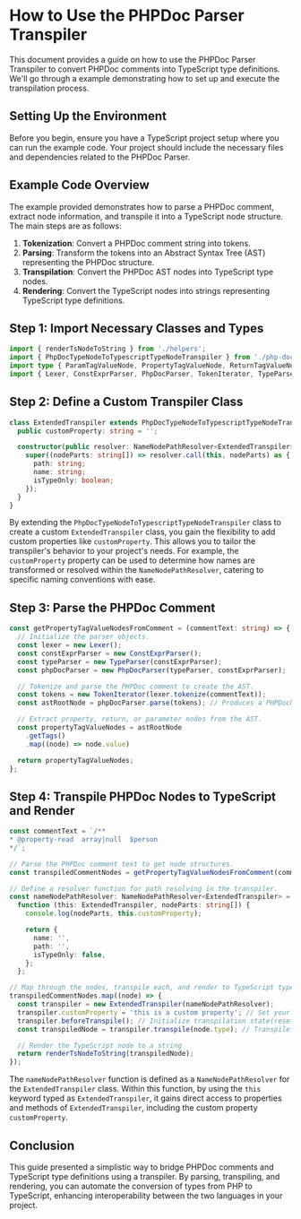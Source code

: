 # How to Use the PHPDoc Parser Transpiler

This document provides a guide on how to use the PHPDoc Parser Transpiler to convert PHPDoc comments into TypeScript type definitions. We'll go through a example demonstrating how to set up and execute the transpilation process.

## Setting Up the Environment

Before you begin, ensure you have a TypeScript project setup where you can run the example code. Your project should include the necessary files and dependencies related to the PHPDoc Parser.

## Example Code Overview

The example provided demonstrates how to parse a PHPDoc comment, extract node information, and transpile it into a TypeScript node structure. The main steps are as follows:

1. **Tokenization**: Convert a PHPDoc comment string into tokens.
2. **Parsing**: Transform the tokens into an Abstract Syntax Tree (AST) representing the PHPDoc structure.
3. **Transpilation**: Convert the PHPDoc AST nodes into TypeScript type nodes.
4. **Rendering**: Convert the TypeScript nodes into strings representing TypeScript type definitions.

## Step 1: Import Necessary Classes and Types

```TypeScript
import { renderTsNodeToString } from './helpers';
import { PhpDocTypeNodeToTypescriptTypeNodeTranspiler } from './php-doc-to-typescript-type-transpiler';
import type { ParamTagValueNode, PropertyTagValueNode, ReturnTagValueNode } from '../ast/php-doc';
import { Lexer, ConstExprParser, PhpDocParser, TokenIterator, TypeParser } from '../lexer/parser';
```

## Step 2: Define a Custom Transpiler Class

```TypeScript
class ExtendedTranspiler extends PhpDocTypeNodeToTypescriptTypeNodeTranspiler {
  public customProperty: string = '';

  constructor(public resolver: NameNodePathResolver<ExtendedTranspiler>) {
    super((nodeParts: string[]) => resolver.call(this, nodeParts) as {
      path: string;
      name: string;
      isTypeOnly: boolean;
    });
  }
}
```

By extending the `PhpDocTypeNodeToTypescriptTypeNodeTranspiler` class to create a custom `ExtendedTranspiler` class, you gain the flexibility to add custom properties like `customProperty`. This allows you to tailor the transpiler's behavior to your project's needs. For example, the `customProperty` property can be used to determine how names are transformed or resolved within the `NameNodePathResolver`, catering to specific naming conventions with ease.

## Step 3: Parse the PHPDoc Comment

```TypeScript
const getPropertyTagValueNodesFromComment = (commentText: string) => {
  // Initialize the parser objects.
  const lexer = new Lexer();
  const constExprParser = new ConstExprParser();
  const typeParser = new TypeParser(constExprParser);
  const phpDocParser = new PhpDocParser(typeParser, constExprParser);

  // Tokenize and parse the PHPDoc comment to create the AST.
  const tokens = new TokenIterator(lexer.tokenize(commentText));
  const astRootNode = phpDocParser.parse(tokens); // Produces a PHPDocNode

  // Extract property, return, or parameter nodes from the AST.
  const propertyTagValueNodes = astRootNode
    .getTags()
    .map((node) => node.value)

  return propertyTagValueNodes;
};
```

## Step 4: Transpile PHPDoc Nodes to TypeScript and Render

```TypeScript
const commentText = `/**
* @property-read  array|null  $person
*/`;

// Parse the PHPDoc comment text to get node structures.
const transpiledCommentNodes = getPropertyTagValueNodesFromComment(commentText);

// Define a resolver function for path resolving in the transpiler.
const nameNodePathResolver: NameNodePathResolver<ExtendedTranspiler> =
  function (this: ExtendedTranspiler, nodeParts: string[]) {
    console.log(nodeParts, this.customProperty);

    return {
      name: '',
      path: '',
      isTypeOnly: false,
    };
  };

// Map through the nodes, transpile each, and render to TypeScript type strings.
transpiledCommentNodes.map((node) => {
  const transpiler = new ExtendedTranspiler(nameNodePathResolver);
  transpiler.customProperty = 'this is a custom property'; // Set your configurations
  transpiler.beforeTranspile(); // Initialize transpilation state(reset the state of importDeclarations)
  const transpiledNode = transpiler.transpile(node.type); // Transpile the node

  // Render the TypeScript node to a string
  return renderTsNodeToString(transpiledNode);
});
```

The `nameNodePathResolver` function is defined as a `NameNodePathResolver` for the `ExtendedTranspiler` class. Within this function, by using the `this` keyword typed as `ExtendedTranspiler`, it gains direct access to properties and methods of `ExtendedTranspiler`, including the custom property `customProperty`.

## Conclusion

This guide presented a simplistic way to bridge PHPDoc comments and TypeScript type definitions using a transpiler. By parsing, transpiling, and rendering, you can automate the conversion of types from PHP to TypeScript, enhancing interoperability between the two languages in your project.
